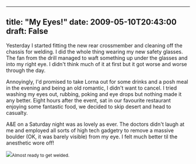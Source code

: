 
---
title: "My Eyes!"
date: 2009-05-10T20:43:00
draft: False
---

Yesterday I started fitting the new rear <span>crossmember</span> and cleaning off the chassis for welding.  I did the whole thing wearing my new safety glasses.  The fan from the drill managed to waft something up under the glasses and into my right eye.  I didn't think much of it at first but it got worse and worse through the day.

<span>Annoyingly</span>, I'd promised to take Lorna out for some drinks and a posh meal in the evening and being an old romantic, I didn't want to cancel.  I tried washing my eyes out, rubbing, poking and eye drops but nothing made it any better.  Eight hours after the event, sat in our favourite restaurant enjoying some fantastic food, we decided to skip desert and head to casualty.

A&E on a Saturday night was as lovely as ever.  The doctors didn't laugh at me and employed all sorts of high tech gadgetry to remove a massive boulder (OK, it was barely visible) from my eye.  I felt much better til the anesthetic wore off!

[<img src="http://danandtheduke.co.uk/uploaded_images/IMG_9308-747087.JPG"/>](http://danandtheduke.co.uk/uploaded_images/IMG_9308-747111.JPG)<span style="font-size:85%;">Almost ready to get welded.</span>
